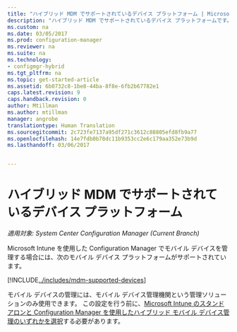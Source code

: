 ```yaml
---
title: "ハイブリッド MDM でサポートされているデバイス プラットフォーム | Microsoft Docs"
description: "ハイブリッド MDM でサポートされているデバイス プラットフォームです。"
ms.custom: na
ms.date: 03/05/2017
ms.prod: configuration-manager
ms.reviewer: na
ms.suite: na
ms.technology:
- configmgr-hybrid
ms.tgt_pltfrm: na
ms.topic: get-started-article
ms.assetid: 6b0732c8-1be8-44ba-8f8e-6fb2b67782e1
caps.latest.revision: 9
caps.handback.revision: 0
author: Mtillman
ms.author: mtillman
manager: angrobe
translationtype: Human Translation
ms.sourcegitcommit: 2c723fe7137a95df271c3612c88805efd8fb9a77
ms.openlocfilehash: 14e7fdb0b78dc11b9353cc2e6c179aa352e73b9d
ms.lasthandoff: 03/06/2017


---
```

# <a name="supported-device-platforms-for-hybrid-mdm"></a>ハイブリッド MDM でサポートされているデバイス プラットフォーム

*適用対象: System Center Configuration Manager (Current Branch)*

Microsoft Intune を使用した Configuration Manager でモバイル デバイスを管理する場合には、次のモバイル デバイス プラットフォームがサポートされています。

[!INCLUDE[../includes/mdm-supported-devices](../includes/mdm-supported-devices.md)]

モバイル デバイスの管理には、モバイル デバイス管理機関という管理ソリューションのみ使用できます。 この設定を行う前に、[Microsoft Intune のスタンドアロンと Configuration Manager を使用したハイブリッド モバイル デバイス管理のいずれかを選択](../understand/choose-between-standalone-intune-and-hybrid-mobile-device-management.md)する必要があります。

